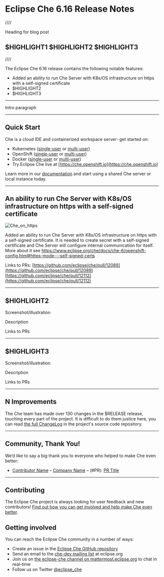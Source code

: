 # Eclipse Che 6.16 Release Notes

////

Heading for blog post

## $HIGHLIGHT1 $HIGHLIGHT2 $HIGHLIGHT3

////

The Eclipse Che 6.16 release contains the following notable features:

* Added an ability to run Che Server with K8s/OS infrastructure on https with a self-signed certificate
* $HIGHLIGHT2
* $HIGHLIGHT3

---

Intro paragraph

---

## Quick Start

Che is a cloud IDE and containerized workspace server - get started on:

* Kubernetes ([single-user](https://www.eclipse.org/che/docs/kubernetes-single-user.html) or [multi-user](https://www.eclipse.org/che/docs/kubernetes-multi-user.html))
* OpenShift ([single-user](https://www.eclipse.org/che/docs/openshift-single-user.html) or [multi-user](https://www.eclipse.org/che/docs/openshift-multi-user.html))
* Docker ([single-user](https://www.eclipse.org/che/docs/docker-single-user.html) or [multi-user](https://www.eclipse.org/che/docs/docker-multi-user.html))
* Try Eclipse Che live at [https://che.openshift.io](https://che.openshift.io)

Learn more in our [documentation](https://www.eclipse.org/che/docs/infra-support.html) and start using a shared Che server or local instance today.

---

## An ability to run Che Server with K8s/OS infrastructure on https with a self-signed certificate

![Che_on_https](https://www.eclipse.org/che/docs/images/workspaces/chrome_cert.png)

Added an ability to run Che Server with K8s/OS infrastructure on https with a self-signed certificate.
It is needed to create secret with a self-signed certificate and Che Server will configure internal communication for itself.
More about it see https://www.eclipse.org/che/docs/che-6/openshift-config.html#https-mode---self-signed-certs

Links to PRs:
[https://github.com/eclipse/che/pull/12089](https://github.com/eclipse/che/pull/12089)
[https://github.com/eclipse/che/pull/12112](https://github.com/eclipse/che/pull/12112)

---

## $HIGHLIGHT2

Screenshot/illustration

Description

Links to PRs

---

## $HIGHLIGHT3

Screenshot/illustration

Description

Links to PRs

---

## N Improvements

The Che team has made over 130 changes in the $RELEASE release, touching every part of the project. It is difficult to do them justice here, you can read [the full ChangeLog](https://github.com/eclipse/che/blob/master/CHANGELOG.md#6130-2018-10-24) in the project's source code repository.

---

## Community, Thank You!

We’d like to say a big thank you to everyone who helped to make Che even better:

* [Contributor Name](<PROFILE_URL>) – [Company Name](<COMPANY_URL>) – (#PR): [PR Title](<PR_URL>)

---

## Contributing

The Eclipse Che project is always looking for user feedback and new contributors! [Find out how you can get involved and help make Che even better](https://github.com/eclipse/che/blob/master/CONTRIBUTING.md).

## Getting involved

You can reach the Eclipse Che community in a number of ways:

* Create an issue in the [Eclipse Che GitHub repository](https://github.com/eclipse/che/)
* Send an email to the [che-dev mailing list](https://accounts.eclipse.org/mailing-list/che-dev) at eclipse.org
* Join us on [the eclipse-che channel on mattermost.eclipse.org](https://mattermost.eclipse.org/eclipse/channels/eclipse-che) to chat in real-time
* Follow us on Twitter [@eclipse_che](https://twitter.com/eclipse_che)
